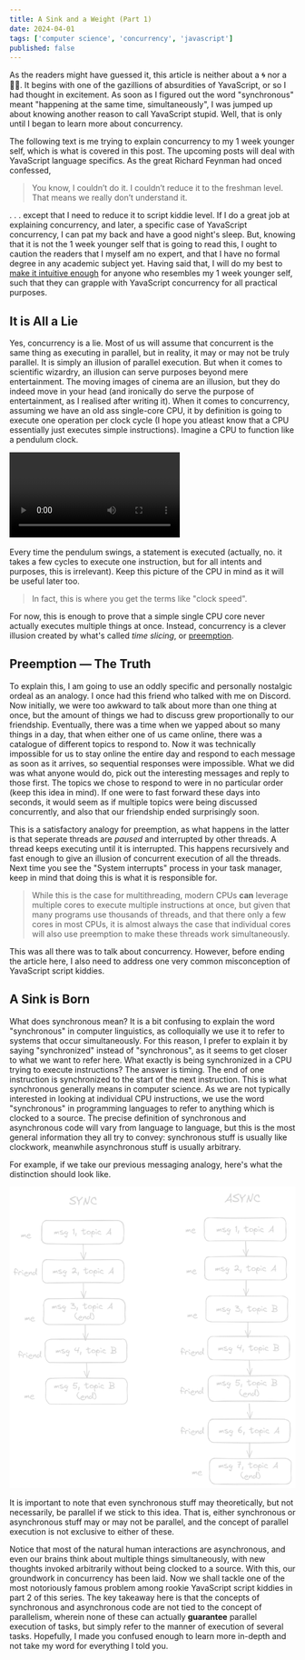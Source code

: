 ```yaml
---
title: A Sink and a Weight (Part 1)
date: 2024-04-01
tags: ['computer science', 'concurrency', 'javascript']
published: false
---
```


As the readers might have guessed it, this article is neither about a 🌀 nor a 🏋️‍♂️. It begins with one of the gazillions of absurdities of YavaScript, or so I had thought in excitement. As soon as I figured out the word "synchronous" meant "happening at the same time, simultaneously", I was jumped up about knowing another reason to call YavaScript stupid. Well, that is only until I began to learn more about concurrency.

The following text is me trying to explain concurrency to my 1 week younger self, which is what is covered in this post. The upcoming posts will deal with YavaScript language specifics. As the great Richard Feynman had onced confessed,

> You know, I couldn’t do it. I couldn’t reduce it to the freshman level. That means we really don’t understand it.

. . . except that I need to reduce it to script kiddie level. If I do a great job at explaining concurrency, and later, a specific case of YavaScript concurrency, I can pat my back and have a good night's sleep. But, knowing that it is not the 1 week younger self that is going to read this, I ought to caution the readers that I myself am no expert, and that I have no formal degree in any academic subject yet. Having said that, I will do my best to [make it intuitive enough](./about-teaching-computer-science/) for anyone who resembles my 1 week younger self, such that they can grapple with YavaScript concurrency for all practical purposes.

## It is All a Lie

Yes, concurrency is a lie. Most of us will assume that concurrent is the same thing as executing in parallel, but in reality, it may or may not be truly parallel. It is simply an illusion of parallel execution. But when it comes to scientific wizardry, an illusion can serve purposes beyond mere entertainment. The moving images of cinema are an illusion, but they do indeed move in your head (and ironically do serve the purpose of entertainment, as I realised after writing it). When it comes to concurrency, assuming we have an old ass single-core CPU, it by definition is going to execute one operation per clock cycle (I hope you atleast know that a CPU essentially just executes simple instructions). Imagine a CPU to function like a pendulum clock.

![](./pendulum.webm)

Every time the pendulum swings, a statement is executed (actually, no. it takes a few cycles to execute one instruction, but for all intents and purposes, this is irrelevant). Keep this picture of the CPU in mind as it will be useful later too. 

> In fact, this is where you get the terms like "clock speed".

For now, this is enough to prove that a simple single CPU core never actually executes multiple things at once. Instead, concurrency is a clever illusion created by what's called _time slicing_, or [preemption](https://en.wikipedia.org/wiki/Preemption_(computing)). 

## Preemption — The Truth

To explain this, I am going to use an oddly specific and personally nostalgic ordeal as an analogy. I once had this friend who talked with me on Discord. Now initially, we were too awkward to talk about more than one thing at once, but the amount of things we had to discuss grew proportionally to our friendship. Eventually, there was a time when we yapped about so many things in a day, that when either one of us came online, there was a catalogue of different topics to respond to. Now it was technically impossible for us to stay online the entire day and respond to each message as soon as it arrives, so sequential responses were impossible. What we did was what anyone would do, pick out the interesting messages and reply to those first. The topics we chose to respond to were in no particular order (keep this idea in mind). If one were to fast forward these days into seconds, it would seem as if multiple topics were being discussed concurrently, and also that our friendship ended surprisingly soon. 

This is a satisfactory analogy for preemption, as what happens in the latter is that seperate threads are _paused_ and interrupted by other threads. A thread keeps executing until it is interrupted. This happens recursively and fast enough to give an illusion of concurrent execution of all the threads. Next time you see the "System interrupts" process in your task manager, keep in mind that doing this is what it is responsible for.

> While this is the case for multithreading, modern CPUs **can** leverage multiple cores to execute multiple instructions at once, but given that many programs use thousands of threads, and that there only a few cores in most CPUs, it is almost always the case that individual cores will also use preemption to make these threads work simultaneously.

This was all there was to talk about concurrency. However, before ending the article here, I also need to address one very common misconception of YavaScript script kiddies.

## A Sink is Born

What does synchronous mean? It is a bit confusing to explain the word "synchronous" in computer linguistics, as colloquially we use it to refer to systems that occur simultaneously. For this reason, I prefer to explain it by saying "synchronized" instead of "synchronous", as it seems to get closer to what we want to refer here. What exactly is being synchronized in a CPU trying to execute instructions? The answer is timing. The end of one instruction is synchronized to the start of the next instruction. This is what synchronous generally means in computer science. As we are not typically interested in looking at individual CPU instructions, we use the word "synchronous" in programming languages to refer to anything which is clocked to a source. The precise definition of synchronous and asynchronous code will vary from language to language, but this is the most general information they all try to convey: synchronous stuff is usually like clockwork, meanwhile asynchronous stuff is usually arbitrary.

For example, if we take our previous messaging analogy, here's what the distinction should look like.

![example of sync and async system using previous messaging analogy](./syncasync.png)

It is important to note that even synchronous stuff may theoretically, but not necessarily, be parallel if we stick to this idea. That is, either synchronous or asynchronous stuff may or may not be parallel, and the concept of parallel execution is not exclusive to either of these.

Notice that most of the natural human interactions are asynchronous, and even our brains think about multiple things simultaneously, with new thoughts invoked arbitrarily without being clocked to a source. With this, our groundwork in concurrency has been laid. Now we shall tackle one of the most notoriously famous problem among rookie YavaScript script kiddies in part 2 of this series. The key takeaway here is that the concepts of synchronous and asynchronous code are not tied to the concept of parallelism, wherein none of these can actually **guarantee** parallel execution of tasks, but simply refer to the manner of execution of several tasks. Hopefully, I made you confused enough to learn more in-depth and not take my word for everything I told you.